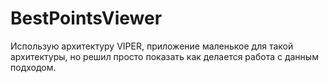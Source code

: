 # BestPointsViewer
Использую архитектуру VIPER, приложение маленькое для такой архитектуры, но решил просто показать как делается работа с данным подходом.
